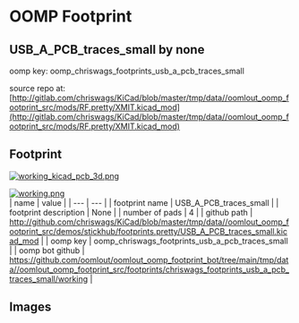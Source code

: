 # OOMP Footprint  
## USB_A_PCB_traces_small  by none  
  
oomp key: oomp_chriswags_footprints_usb_a_pcb_traces_small  
  
source repo at: [http://gitlab.com/chriswags/KiCad/blob/master/tmp/data//oomlout_oomp_footprint_src/mods/RF.pretty/XMIT.kicad_mod](http://gitlab.com/chriswags/KiCad/blob/master/tmp/data//oomlout_oomp_footprint_src/mods/RF.pretty/XMIT.kicad_mod)  
## Footprint  
  
[![working_kicad_pcb_3d.png](working_kicad_pcb_3d_600.png)](working_kicad_pcb_3d.png)  
  
[![working.png](working_600.png)](working.png)  
| name | value | 
| --- | --- | 
| footprint name | USB_A_PCB_traces_small | 
| footprint description | None | 
| number of pads | 4 | 
| github path | http://github.com/chriswags/KiCad/blob/master/tmp/data//oomlout_oomp_footprint_src/demos/stickhub/footprints.pretty/USB_A_PCB_traces_small.kicad_mod | 
| oomp key | oomp_chriswags_footprints_usb_a_pcb_traces_small | 
| oomp bot github | https://github.com/oomlout/oomlout_oomp_footprint_bot/tree/main/tmp/data//oomlout_oomp_footprint_src/footprints/chriswags_footprints_usb_a_pcb_traces_small/working | 
## Images  
